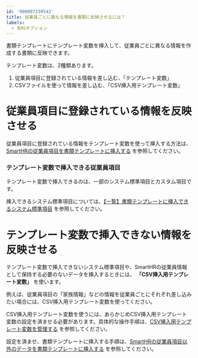 ```yaml
---
id: '900007339543'
title: 従業員ごとに異なる情報を書類に反映させるには？
labels:
  - 有料オプション
---
```

書類テンプレートにテンプレート変数を挿入して、従業員ごとに異なる情報を作成する書類に反映できます。

テンプレート変数は、2種類あります。

1.  従業員項目に登録されている情報を差し込む、「テンプレート変数」
2.  CSVファイルを使って情報を差し込む、「CSV挿入用テンプレート変数」

# 従業員項目に登録されている情報を反映させる

従業員項目に登録されている情報をテンプレート変数を使って挿入する方法は、 [SmartHRの従業員項目を書類テンプレートに挿入する](https://knowledge.smarthr.jp/hc/ja/articles/360036818773) を参照してください。

### テンプレート変数で挿入できる従業員項目

テンプレート変数で挿入できるのは、一部のシステム標準項目とカスタム項目です。

挿入できるシステム標準項目については、[【一覧】書類テンプレートに挿入できるシステム標準項目](https://knowledge.smarthr.jp/hc/ja/articles/360061384674) を参照してください。

# テンプレート変数で挿入できない情報を反映させる

テンプレート変数で挿入できないシステム標準項目や、SmartHRの従業員情報として保持する必要のないデータを挿入するときには、 **「CSV挿入用テンプレート変数」** を使います。

例えば、従業員項目の「家族情報」などの情報を従業員ごとにそれぞれ差し込みたい場合には、CSV挿入用テンプレート変数を使ってください。

CSV挿入用テンプレート変数を使うには、あらかじめCSV挿入用テンプレート変数の設定を済ませる必要があります。具体的な操作手順は、[CSV挿入用テンプレート変数を管理する](https://knowledge.smarthr.jp/hc/ja/articles/360054590074) を参照してください。

設定を済ませ、書類テンプレートに挿入する手順は、[SmartHRの従業員項目以外のデータを書類テンプレートに挿入する](https://knowledge.smarthr.jp/hc/ja/articles/360054592174) を参照してください。
